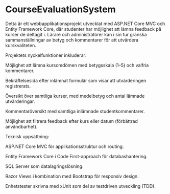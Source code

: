 # CourseEvaluationSystem
Detta är ett webbapplikationsprojekt utvecklat med ASP.NET Core MVC och Entity Framework Core, där studenter har möjlighet att lämna feedback på kurser de deltagit i. Lärare och administratörer kan i sin tur granska sammanställningar av betyg och kommentarer för att utvärdera kurskvaliteten.

Projektets nyckelfunktioner inkluderar:

Möjlighet att lämna kursomdömen med betygsskala (1–5) och valfria kommentarer.

Bekräftelsesida efter inlämnat formulär som visar att utvärderingen registrerats.

Översikt över samtliga kurser, med medelbetyg och antal lämnade utvärderingar.

Kommentaröversikt med samtliga inlämnade studentkommentarer.

Möjlighet att filtrera feedback efter kurs eller datum (förbättrad användbarhet).

Teknisk uppsättning:

ASP.NET Core MVC för applikationsstruktur och routing.

Entity Framework Core i Code First-approach för databashantering.

SQL Server som datalagringslösning.

Razor Views i kombination med Bootstrap för responsiv design.

Enhetstester skrivna med xUnit som del av testdriven utveckling (TDD).

